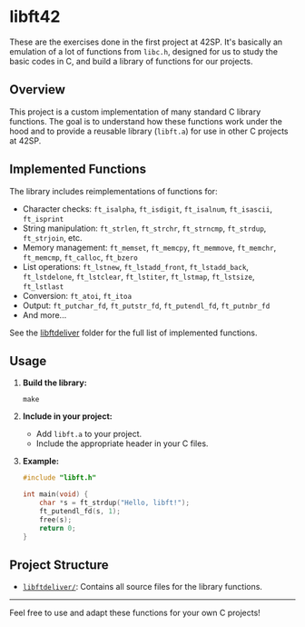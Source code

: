 # libft42

These are the exercises done in the first project at 42SP. It's basically an emulation of a lot of functions from `libc.h`, designed for us to study the basic codes in C, and build a library of functions for our projects.

## Overview

This project is a custom implementation of many standard C library functions. The goal is to understand how these functions work under the hood and to provide a reusable library (`libft.a`) for use in other C projects at 42SP.

## Implemented Functions

The library includes reimplementations of functions for:

- Character checks: `ft_isalpha`, `ft_isdigit`, `ft_isalnum`, `ft_isascii`, `ft_isprint`
- String manipulation: `ft_strlen`, `ft_strchr`, `ft_strncmp`, `ft_strdup`, `ft_strjoin`, etc.
- Memory management: `ft_memset`, `ft_memcpy`, `ft_memmove`, `ft_memchr`, `ft_memcmp`, `ft_calloc`, `ft_bzero`
- List operations: `ft_lstnew`, `ft_lstadd_front`, `ft_lstadd_back`, `ft_lstdelone`, `ft_lstclear`, `ft_lstiter`, `ft_lstmap`, `ft_lstsize`, `ft_lstlast`
- Conversion: `ft_atoi`, `ft_itoa`
- Output: `ft_putchar_fd`, `ft_putstr_fd`, `ft_putendl_fd`, `ft_putnbr_fd`
- And more...

See the [libftdeliver](libftdeliver) folder for the full list of implemented functions.

## Usage

1. **Build the library:**
   ```
   make
   ```

2. **Include in your project:**
   - Add `libft.a` to your project.
   - Include the appropriate header in your C files.

3. **Example:**
   ```c
   #include "libft.h"

   int main(void) {
       char *s = ft_strdup("Hello, libft!");
       ft_putendl_fd(s, 1);
       free(s);
       return 0;
   }
   ```

## Project Structure

- [`libftdeliver/`](libftdeliver): Contains all source files for the library functions.

---
Feel free to use and adapt these functions for your own C projects!
